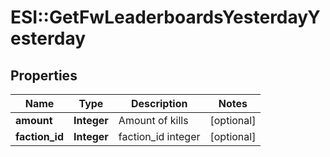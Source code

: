 # ESI::GetFwLeaderboardsYesterdayYesterday

## Properties
Name | Type | Description | Notes
------------ | ------------- | ------------- | -------------
**amount** | **Integer** | Amount of kills | [optional] 
**faction_id** | **Integer** | faction_id integer | [optional] 

